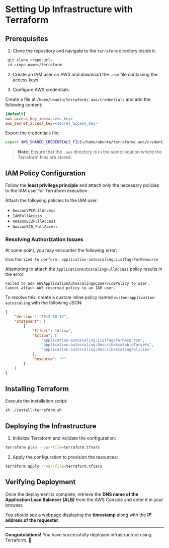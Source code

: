 # Setting Up Infrastructure with Terraform

## Prerequisites

1. Clone the repository and navigate to the `terraform` directory inside it.

```bash
 git clone <repo-url>
 cd <repo-name>/terraform
```

2. Create an IAM user on AWS and download the `.csv` file containing the access keys.

3. Configure AWS credentials:

Create a file at `/home/ubuntu/terraform/.aws/credentials` and add the following content:

```ini
[default]
aws_access_key_id=<access_key>
aws_secret_access_key=<secret_access_key>
```

Export the credentials file:

```bash
export AWS_SHARED_CREDENTIALS_FILE=/home/ubuntu/terraform/.aws/credentials
```

> **Note:** Ensure that the `.aws` directory is in the same location where the Terraform files are stored.

## IAM Policy Configuration

Follow the **least privilege principle** and attach only the necessary policies to the IAM user for Terraform execution.

Attach the following policies to the IAM user:
- `AmazonVPCFullAccess`
- `IAMFullAccess`
- `AmazonEC2FullAccess`
- `AmazonECS_FullAccess`

### Resolving Authorization Issues

At some point, you may encounter the following error:

```
Unauthorized to perform: application-autoscaling:ListTagsForResource
```

Attempting to attach the `ApplicationAutoscalingFullAccess` policy results in the error:

```
Failed to add AWSApplicationAutoscalingECSServicePolicy to user.
Cannot attach AWS reserved policy to an IAM user.
```

To resolve this, create a custom inline policy named `custom-application-autoscaling` with the following JSON:

```json
{
    "Version": "2012-10-17",
    "Statement": [
        {
            "Effect": "Allow",
            "Action": [
                "application-autoscaling:ListTagsForResource",
                "application-autoscaling:DescribeScalableTargets",
                "application-autoscaling:DescribeScalingPolicies"
            ],
            "Resource": "*"
        }
    ]
}
```

## Installing Terraform

Execute the installation script:

```bash
sh ./install-terraform.sh
```

## Deploying the Infrastructure

1. Initialize Terraform and validate the configuration:

```bash
terraform plan --var-file=terraform.tfvars
```

2. Apply the configuration to provision the resources:

```bash
terraform apply --var-file=terraform.tfvars
```

## Verifying Deployment

Once the deployment is complete, retrieve the **DNS name of the Application Load Balancer (ALB)** from the AWS Console and enter it in your browser.

You should see a webpage displaying the **timestamp** along with the **IP address of the requester**.

---
**Congratulations!** You have successfully deployed infrastructure using Terraform. 🎉

